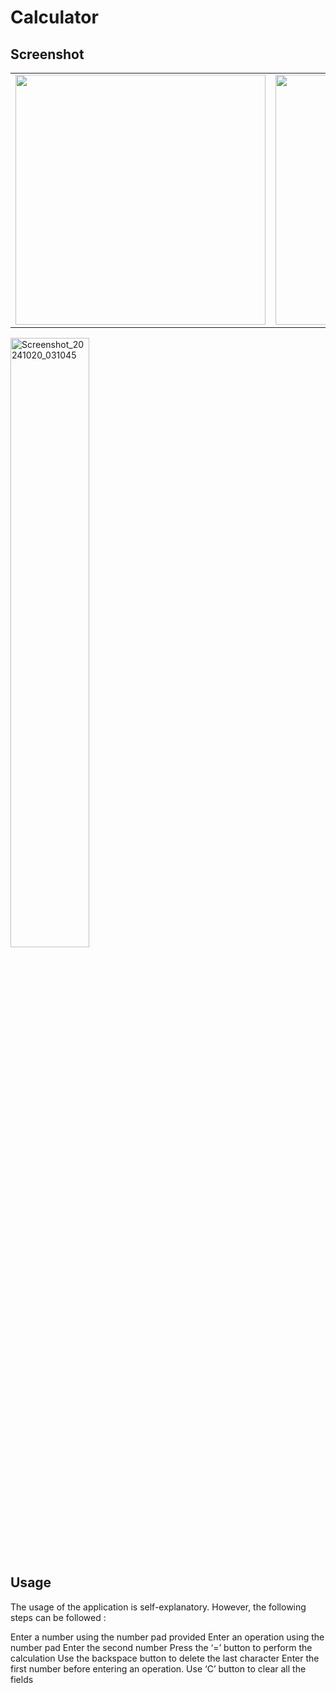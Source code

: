 # Calculator
## Screenshot
<table>
  <tr>
    <td><img src="![Screenshot_20241020_031130](https://github.com/user-attachments/assets/f893eb98-1623-4dbf-8d80-81ab64cf1fd0)" width="400"></td>
    <td><img src="![Screenshot_20241020_031104](https://github.com/user-attachments/assets/1e44d61e-c965-4c31-bba5-5912d4fe4327)" width="400"></td>
    <td><img src="![Screenshot_20241020_031045](https://github.com/user-attachments/assets/dc228360-9e5f-44ae-a567-de9f842f1f1d)" width="400"></td>
  </tr>
</table>

<img src="https://github.com/user-attachments/assets/dc228360-9e5f-44ae-a567-de9f842f1f1d" width="50%" alt="Screenshot_20241020_031045">




## Usage
The usage of the application is self-explanatory. However, the following steps can be followed :

Enter a number using the number pad provided
Enter an operation using the number pad
Enter the second number 
Press the ‘=’ button to perform the calculation
Use the backspace button to delete the last character
Enter the first number before entering an operation.
Use ‘C’ button to clear all the fields
